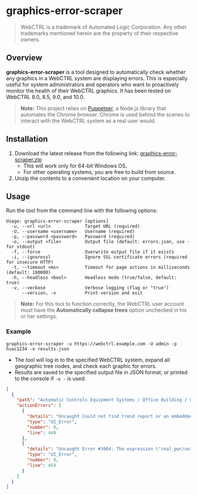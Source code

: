 # graphics-error-scraper

> WebCTRL is a trademark of Automated Logic Corporation. Any other trademarks mentioned herein are the property of their respective owners.

## Overview

**graphics-error-scraper** is a tool designed to automatically check whether any graphics in a WebCTRL system are displaying errors. This is especially useful for system administrators and operators who want to proactively monitor the health of their WebCTRL graphics. It has been tested on WebCTRL 8.0, 8.5, 9.0, and 10.0.

> **Note:** This project relies on [Puppeteer](https://pptr.dev/), a Node.js library that automates the Chrome browser. Chrome is used behind the scenes to interact with the WebCTRL system as a real user would.

## Installation

1. Download the latest release from the following link:
   [graphics-error-scraper.zip](https://github.com/automatic-controls/graphics-error-scraper/releases/latest/download/graphics-error-scraper.zip)
   - This will work only for 64-bit Windows OS.
   - For other operating systems, you are free to build from source.
2. Unzip the contents to a convenient location on your computer.

## Usage

Run the tool from the command line with the following options:

```
Usage: graphics-error-scraper [options]
  -u, --url <url>             Target URL (required)
  -U, --username <username>   Username (required)
  -p, --password <password>   Password (required)
  -o, --output <file>         Output file (default: errors.json, use - for stdout)
  -f, --force                 Overwrite output file if it exists
  -i, --ignoressl             Ignore SSL certificate errors (required for insecure HTTP)
  -t, --timeout <ms>          Timeout for page actions in milliseconds (default: 180000)
  -h, --headless <bool>       Headless mode (true/false, default: true)
  -v, --verbose               Verbose logging (flag or "true")
      --version, -v           Print version and exit
```

> **Note:** For this tool to function correctly, the WebCTRL user account must have the **Automatically collapse trees** option unchecked in his or her settings.

### Example

```
graphics-error-scraper -u https://webctrl.example.com -U admin -p hvac1234 -o results.json
```

- The tool will log in to the specified WebCTRL system, expand all geographic tree nodes, and check each graphic for errors.
- Results are saved to the specified output file in JSON format, or printed to the console if `-o -` is used.

```json
[
  {
    "path": "Automatic Controls Equipment Systems / Office Building / Utilities / Building Electric Meter Totalizer",
    "actionErrors": [
      {
        "details": "Uncaught Could not find trend report or an embedded trend at real_pwr_tn",
        "type": "UI_Error",
        "number": 0,
        "line": 449
      },
      {
        "details": "Uncaught Error #3004: The expression \"real_pwr/units\" cannot be evaluated - no child \"real_pwr\" under location \"/trees/geographic/#office_area/#utilities_area/#aces_electric_meter_totalizer\".",
        "type": "UI_Error",
        "number": 0,
        "line": 454
      }
    ]
  }
]
```